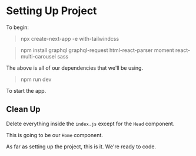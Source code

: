 # Setting Up Project

To begin:

> npx create-next-app -e with-tailwindcss
    
> npm install graphql graphql-request html-react-parser moment react-multi-carousel sass

The above is all of our dependencies that we'll be using.

> npm run dev

To start the app.

## Clean Up

Delete everything inside the `index.js` except for the `Head` component.

This is going to be our `Home` component.

As far as setting up the project, this is it. We're ready to code.

